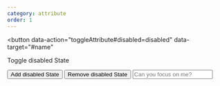 ```yaml
---
category: attribute
order: 1
---
```


<button
  data-action="toggleAttribute#disabled=disabled"
  data-target="#name"
>
  Toggle disabled State
</button>

<button data-action="addAttribute#disabled=disabled" data-target="#name">
  Add disabled State
</button>

<button data-action="removeAttribute#disabled=disabled" data-target="#name">
  Remove disabled State
</button>

<input type="text" id="name" class="name" placeholder="Can you focus on me?">

